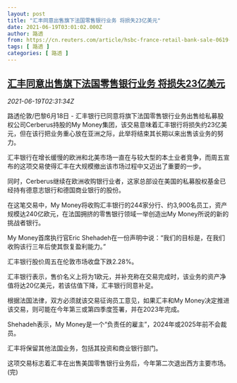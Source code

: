 ```yaml
---
layout: post
title: "汇丰同意出售旗下法国零售银行业务 将损失23亿美元"
date: 2021-06-19T03:01:02.000Z
author: 路透
from: https://cn.reuters.com/article/hsbc-france-retail-bank-sale-0619-idCNKCS2DV02M
tags: [ 路透 ]
categories: [ 路透 ]
---
```

<!--1624071662000-->
[汇丰同意出售旗下法国零售银行业务 将损失23亿美元](https://cn.reuters.com/article/hsbc-france-retail-bank-sale-0619-idCNKCS2DV02M)
------

<div>
<div><i>2021-06-19T02:31:34Z</i></div><p>路透伦敦/巴黎6月18日 - 汇丰银行已同意将旗下法国零售银行业务出售给私募股权公司Cerberus持股的My Money集团，该交易意味着汇丰银行将损失约23亿美元，但在该行把业务重心放在亚洲之际，此举将结束其长期以来出售该业务的努力。</p><p>汇丰银行在增长缓慢的欧洲和北美市场一直在与较大型的本土业者竞争，而周五宣布的这项交易使得汇丰在大规模撤出该市场过程中又迈出了重要的一步。</p><p>同时，Cerberus继续在欧洲收购银行业者，这家总部设在美国的私募股权基金已经持有德意志银行和德国商业银行的股份。</p><p>在这笔交易中，My Money将收购汇丰银行的244家分行、约3,900名员工，资产规模达240亿欧元，在法国拥挤的零售银行领域一举创造出My Money所说的新的挑战者银行。</p><p>My Money首席执行官Eric Shehadeh在一份声明中说：“我们的目标是，在我们收购该行三年后使其恢复盈利能力。”</p><p>汇丰银行股价周五在伦敦市场收盘下跌2.28%。</p><p>汇丰银行表示，售价名义上将为1欧元，并补充称在交易完成时，该业务的资产净值将达20亿美元，若该估值下降，汇丰银行同意补足。</p><p>根据法国法律，双方必须就该交易征询员工意见，如果汇丰和My Money决定推进该交易，则可能在今年第三或第四季度签署，并在2023年完成。</p><p>Shehadeh表示，My Money是一个“负责任的雇主”，2024年或2025年前不会裁员。</p><p>汇丰将保留其他法国业务，包括其投资和商业银行部门。</p><p>这项交易标志着汇丰在出售美国零售银行业务后，今年第二次退出西方主要市场。(完)</p>
</div>
